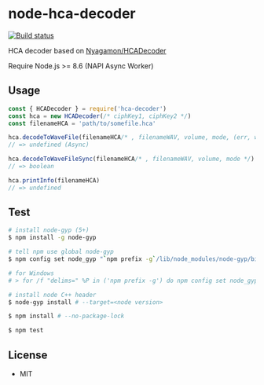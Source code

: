 # node-hca-decoder

[![Build status](https://api.travis-ci.com/toyobayashi/node-hca-decoder.svg?branch=master)](https://travis-ci.com/toyobayashi/node-hca-decoder)

HCA decoder based on [Nyagamon/HCADecoder](https://github.com/Nyagamon/HCADecoder)

Require Node.js >= 8.6 (NAPI Async Worker)

## Usage

``` js
const { HCADecoder } = require('hca-decoder')
const hca = new HCADecoder(/* ciphKey1, ciphKey2 */)
const filenameHCA = 'path/to/somefile.hca'

hca.decodeToWaveFile(filenameHCA/* , filenameWAV, volume, mode, (err, wavFilePath) => {} */)
// => undefined (Async)

hca.decodeToWaveFileSync(filenameHCA/* , filenameWAV, volume, mode */)
// => boolean

hca.printInfo(filenameHCA)
// => undefined
```

## Test

``` bash
# install node-gyp (5+)
$ npm install -g node-gyp

# tell npm use global node-gyp
$ npm config set node_gyp "`npm prefix -g`/lib/node_modules/node-gyp/bin/node-gyp.js"

# for Windows
# > for /f "delims=" %P in ('npm prefix -g') do npm config set node_gyp "%P\node_modules\node-gyp\bin\node-gyp.js"

# install node C++ header
$ node-gyp install # --target=<node version>

$ npm install # --no-package-lock

$ npm test
```

## License

* MIT
